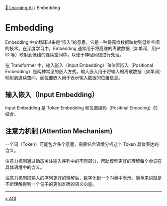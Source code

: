 [🤖 Learning AI](README.md) / Embedding

# Embedding

Embedding 中文翻译过来是“嵌入”的意思，它是一种将高维数据映射到低维空间的技术。在深度学习中，Embedding 通常用于将高维的离散数据（如单词、用户 ID 等）映射到低维的连续空间中，以便于神经网络进行处理。

在 Transformer 中，输入嵌入（Input Embedding）和位置嵌入（Positional Embedding）是两种常见的嵌入方式。输入嵌入用于将输入的离散数据（如单词）映射到连续空间，而位置嵌入用于表示输入数据的位置信息。

## 输入嵌入（Input Embedding）

Input Embedding 是 Token Embedding 和位置编码（Positinal Encoding）的结合。

## 注意力机制 (Attention Mechanism)

一个词（Token）可能包含多个意思，需要结合语境分析这个 Token 具体表达的含义。

注意力机制通过动态关注输入序列中的不同部分，帮助模型更好的理解每个单词在具体语境中的含义。

注意力机制把输入的序列更好的理解后，数字化到一个向量中表示。简单来讲就是不断理解得到一个句子的更加准确的语义向量。

---
[» AGI](AGI.md)
